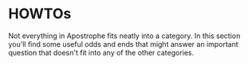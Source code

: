 # HOWTOs

Not everything in Apostrophe fits neatly into a category. In this section you'll find some useful odds and ends that might answer an important question that doesn't fit into any of the other categories.

